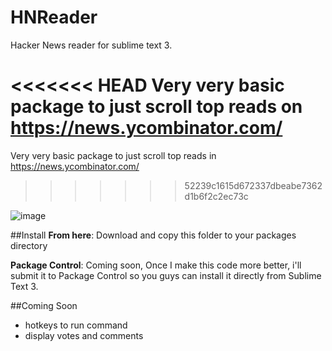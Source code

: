 HNReader
==============

Hacker News reader for sublime text 3.

<<<<<<< HEAD
Very very basic package to just scroll top reads on https://news.ycombinator.com/
=======
Very very basic package to just scroll top reads in https://news.ycombinator.com/
>>>>>>> 52239c1615d672337dbeabe7362d1b6f2c2ec73c

![image](https://raw.githubusercontent.com/salilnavgire/HNReader-sublime/master/screen.png)


##Install
**From here**: Download and copy this folder to your packages directory

**Package Control**: Coming soon, Once I make this code more better, i'll submit it to Package Control so you guys can install it directly from Sublime Text 3.


##Coming Soon
* hotkeys to run command
* display votes and comments
